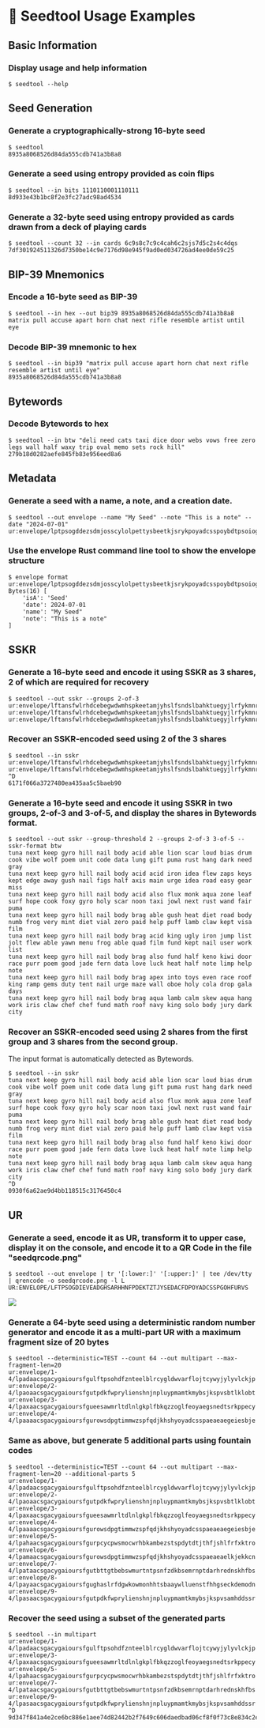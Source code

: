 # 🌱 Seedtool Usage Examples

## Basic Information

### Display usage and help information

```
$ seedtool --help
```

## Seed Generation

### Generate a cryptographically-strong 16-byte seed

```
$ seedtool
8935a8068526d84da555cdb741a3b8a8
```

### Generate a seed using entropy provided as coin flips

```
$ seedtool --in bits 1110110001110111
8d933e43b1bc8f2e3fc27adc98ad4534
```

### Generate a 32-byte seed using entropy provided as cards drawn from a deck of playing cards

```
$ seedtool --count 32 --in cards 6c9s8c7c9c4cah6c2sjs7d5c2s4c4dqs
7df301924511326d7350be14c9e7176d98e945f9ad0ed034726ad4ee0de59c25
```

## BIP-39 Mnemonics

### Encode a 16-byte seed as BIP-39

```
$ seedtool --in hex --out bip39 8935a8068526d84da555cdb741a3b8a8
matrix pull accuse apart horn chat next rifle resemble artist until eye
```

### Decode BIP-39 mnemonic to hex

```
$ seedtool --in bip39 "matrix pull accuse apart horn chat next rifle resemble artist until eye"
8935a8068526d84da555cdb741a3b8a8
```

## Bytewords

### Decode Bytewords to hex

```
$ seedtool --in btw "deli need cats taxi dice door webs vows free zero legs wall half waxy trip oval memo sets rock hill"
279b18d0282aefe845fb83e956eed8a6
```

## Metadata

### Generate a seed with a name, a note, and a creation date.

```
$ seedtool --out envelope --name "My Seed" --note "This is a note" --date "2024-07-01"
ur:envelope/lptpsogddezsdmjosscylolpettysbeetkjsrykpoyadcsspoybdtpsoiogtkkcxguihihieoybetpsosecyiylywnlaoyaatpsojtghisinjkcxinjkcxhscxjtjljyihmhyktswe
```

### Use the envelope Rust command line tool to show the envelope structure

```
$ envelope format ur:envelope/lptpsogddezsdmjosscylolpettysbeetkjsrykpoyadcsspoybdtpsoiogtkkcxguihihieoybetpsosecyiylywnlaoyaatpsojtghisinjkcxinjkcxhscxjtjljyihmhyktswe
Bytes(16) [
    'isA': 'Seed'
    'date': 2024-07-01
    'name': "My Seed"
    'note': "This is a note"
]
```

## SSKR

### Generate a 16-byte seed and encode it using SSKR as 3 shares, 2 of which are required for recovery

```
$ seedtool --out sskr --groups 2-of-3
ur:envelope/lftansfwlrhdcebegwdwmhspkeetamjyhslfsndslbahktuegyjlrfykmnrtltrdidwmsbgsbszojyesdmvwenehfnbblasrgdjoleahsofdlsiydybzctnenntoyteenehddatansfphdcxjtgtvdfszogdeoykntftcylsdecnrpknwnmwinsgfhhtptrfisbgcxrngldyjslooyamtpsotantkphddagluraeadaevwhpeshdrdjnzsfrlaeokpjzkevyemceurmegurefzpmwtrnlphproytjtfdrnfgfxcwykts
ur:envelope/lftansfwlrhdcebegwdwmhspkeetamjyhslfsndslbahktuegyjlrfykmnrtltrdidwmsbgsbszojyesdmvwenehfnbblasrgdjoleahsofdlsiydybzctnenntoyteenehddatansfphdcxjtgtvdfszogdeoykntftcylsdecnrpknwnmwinsgfhhtptrfisbgcxrngldyjslooyamtpsotantkphddagluraeadadtbdesersehoeoyiacnhtpmdrdwnyzmtsiycmdecxwminzejsvlhfgrkpiakteofxsrhdplck
ur:envelope/lftansfwlrhdcebegwdwmhspkeetamjyhslfsndslbahktuegyjlrfykmnrtltrdidwmsbgsbszojyesdmvwenehfnbblasrgdjoleahsofdlsiydybzctnenntoyteenehddatansfphdcxjtgtvdfszogdeoykntftcylsdecnrpknwnmwinsgfhhtptrfisbgcxrngldyjslooyamtpsotantkphddagluraeadaolsrytdlgrlvsgsluutvyuevtuochrfmerplronlrbtfmwpfrgafpfezsjyenrsgsnytkweoe
```

### Recover an SSKR-encoded seed using 2 of the 3 shares

```
$ seedtool --in sskr
ur:envelope/lftansfwlrhdcebegwdwmhspkeetamjyhslfsndslbahktuegyjlrfykmnrtltrdidwmsbgsbszojyesdmvwenehfnbblasrgdjoleahsofdlsiydybzctnenntoyteenehddatansfphdcxjtgtvdfszogdeoykntftcylsdecnrpknwnmwinsgfhhtptrfisbgcxrngldyjslooyamtpsotantkphddagluraeadaevwhpeshdrdjnzsfrlaeokpjzkevyemceurmegurefzpmwtrnlphproytjtfdrnfgfxcwykts
ur:envelope/lftansfwlrhdcebegwdwmhspkeetamjyhslfsndslbahktuegyjlrfykmnrtltrdidwmsbgsbszojyesdmvwenehfnbblasrgdjoleahsofdlsiydybzctnenntoyteenehddatansfphdcxjtgtvdfszogdeoykntftcylsdecnrpknwnmwinsgfhhtptrfisbgcxrngldyjslooyamtpsotantkphddagluraeadaolsrytdlgrlvsgsluutvyuevtuochrfmerplronlrbtfmwpfrgafpfezsjyenrsgsnytkweoe
^D
6171f066a3727480ea435aa5c5baeb90
```

### Generate a 16-byte seed and encode it using SSKR in two groups, 2-of-3 and 3-of-5, and display the shares in Bytewords format.

```
$ seedtool --out sskr --group-threshold 2 --groups 2-of-3 3-of-5 --sskr-format btw
tuna next keep gyro hill nail body acid able lion scar loud bias drum cook vibe wolf poem unit code data lung gift puma rust hang dark need gray
tuna next keep gyro hill nail body acid acid iron idea flew zaps keys kept edge away gush nail figs half axis main urge idea road easy gear miss
tuna next keep gyro hill nail body acid also flux monk aqua zone leaf surf hope cook foxy gyro holy scar noon taxi jowl next rust wand fair puma
tuna next keep gyro hill nail body brag able gush heat diet road body numb frog very mint diet vial zero paid help puff lamb claw kept visa film
tuna next keep gyro hill nail body brag acid king ugly iron jump list jolt flew able yawn menu frog able quad film fund kept nail user work list
tuna next keep gyro hill nail body brag also fund half keno kiwi door race purr poem good jade fern data love luck heat half note limp help note
tuna next keep gyro hill nail body brag apex into toys even race roof king ramp gems duty tent nail urge maze wall oboe holy cola drop gala days
tuna next keep gyro hill nail body brag aqua lamb calm skew aqua hang work iris claw chef chef fund math roof navy king solo body jury dark city
```

### Recover an SSKR-encoded seed using 2 shares from the first group and 3 shares from the second group.

The input format is automatically detected as Bytewords.

```
$ seedtool --in sskr
tuna next keep gyro hill nail body acid able lion scar loud bias drum cook vibe wolf poem unit code data lung gift puma rust hang dark need gray
tuna next keep gyro hill nail body acid also flux monk aqua zone leaf surf hope cook foxy gyro holy scar noon taxi jowl next rust wand fair puma
tuna next keep gyro hill nail body brag able gush heat diet road body numb frog very mint diet vial zero paid help puff lamb claw kept visa film
tuna next keep gyro hill nail body brag also fund half keno kiwi door race purr poem good jade fern data love luck heat half note limp help note
tuna next keep gyro hill nail body brag aqua lamb calm skew aqua hang work iris claw chef chef fund math roof navy king solo body jury dark city
^D
0930f6a62ae9d4bb118515c3176450c4
```

## UR

### Generate a seed, encode it as UR, transform it to upper case, display it on the console, and encode it to a QR Code in the file "seedqrcode.png"

```
$ seedtool --out envelope | tr '[:lower:]' '[:upper:]' | tee /dev/tty | qrencode -o seedqrcode.png -l L
UR:ENVELOPE/LFTPSOGDIEVEADGHSARHHNFPDEKTZTJYSEDACFDPOYADCSSPGOHFURVS
```

![](images/seedqrcode.png)

### Generate a 64-byte seed using a deterministic random number generator and encode it as a multi-part UR with a maximum fragment size of 20 bytes

```
$ seedtool --deterministic=TEST --count 64 --out multipart --max-fragment-len=20
ur:envelope/1-4/lpadaacsgacygaioursfgulftpsohdfznteelblrcygldwvarflojtcywyjylyvlckjp
ur:envelope/2-4/lpaoaacsgacygaioursfgutpdkfwprylienshnjnpluypmamtkmybsjkspvsbtlklobt
ur:envelope/3-4/lpaxaacsgacygaioursfgueesawmrltdlnlgkplfbkqzzoglfeoyaegsnedtsrkppecy
ur:envelope/4-4/lpaaaacsgacygaioursfgurowsdpgtimmwzspfqdjkhshyoyadcsspaeaeaegeiesbje
```

### Same as above, but generate 5 additional parts using fountain codes

```
$ seedtool --deterministic=TEST --count 64 --out multipart --max-fragment-len=20 --additional-parts 5
ur:envelope/1-4/lpadaacsgacygaioursfgulftpsohdfznteelblrcygldwvarflojtcywyjylyvlckjp
ur:envelope/2-4/lpaoaacsgacygaioursfgutpdkfwprylienshnjnpluypmamtkmybsjkspvsbtlklobt
ur:envelope/3-4/lpaxaacsgacygaioursfgueesawmrltdlnlgkplfbkqzzoglfeoyaegsnedtsrkppecy
ur:envelope/4-4/lpaaaacsgacygaioursfgurowsdpgtimmwzspfqdjkhshyoyadcsspaeaeaegeiesbje
ur:envelope/5-4/lpahaacsgacygaioursfgurpcycpwsmocwrhbkambezstspdytdtjthfjshlfrfxktro
ur:envelope/6-4/lpamaacsgacygaioursfgurowsdpgtimmwzspfqdjkhshyoyadcsspaeaeaelkjekkcn
ur:envelope/7-4/lpataacsgacygaioursfgutbttgtbebswmurtntpsnfzdkbsemrnptdarhrednskhfbs
ur:envelope/8-4/lpayaacsgacygaioursfgughaslrfdgwkowmonhhtsbaaywlluenstfhhgseckdemodn
ur:envelope/9-4/lpasaacsgacygaioursfgutpdkfwprylienshnjnpluypmamtkmybsjkspvsamhddssr
```

### Recover the seed using a subset of the generated parts

```
$ seedtool --in multipart
ur:envelope/1-4/lpadaacsgacygaioursfgulftpsohdfznteelblrcygldwvarflojtcywyjylyvlckjp
ur:envelope/3-4/lpaxaacsgacygaioursfgueesawmrltdlnlgkplfbkqzzoglfeoyaegsnedtsrkppecy
ur:envelope/5-4/lpahaacsgacygaioursfgurpcycpwsmocwrhbkambezstspdytdtjthfjshlfrfxktro
ur:envelope/7-4/lpataacsgacygaioursfgutbttgtbebswmurtntpsnfzdkbsemrnptdarhrednskhfbs
ur:envelope/9-4/lpasaacsgacygaioursfgutpdkfwprylienshnjnpluypmamtkmybsjkspvsamhddssr
^D
9d347f841a4e2ce6bc886e1aee74d82442b2f7649c606daedbad06cf8f0f73c8e834c2ebb7d2868d75820ab4fb4e45a1004c9f29b8ef2d4d6a94fab0b373615e
```
